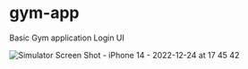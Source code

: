 # gym-app
Basic Gym application Login UI


![Simulator Screen Shot - iPhone 14 - 2022-12-24 at 17 45 42](https://user-images.githubusercontent.com/94071150/209446587-b69a0fb5-5c80-410e-9acf-5a81d2a00a64.png)
